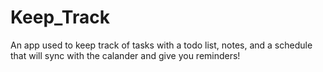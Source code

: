 # Keep_Track
An app used to keep track of tasks with a todo list, notes, and a schedule that will sync with the calander and give you reminders!
